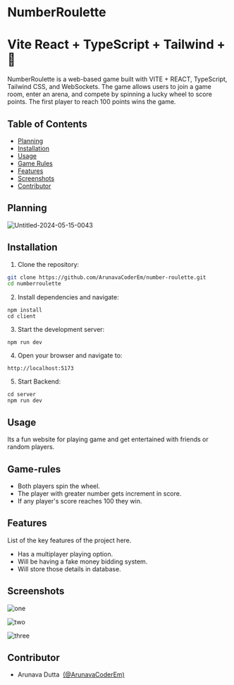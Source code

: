 # NumberRoulette
# Vite React + TypeScript + Tailwind + 💙

NumberRoulette is a web-based game built with VITE + REACT, TypeScript, Tailwind CSS, and WebSockets. The game allows users to join a game room, enter an arena, and compete by spinning a lucky wheel to score points. The first player to reach 100 points wins the game.

## Table of Contents

- [Planning](#planning)
- [Installation](#installation)
- [Usage](#usage)
- [Game Rules](#game-rules)
- [Features](#features)
- [Screenshots](#screenshots)
- [Contributor](#Contributor)

## Planning

![Untitled-2024-05-15-0043](https://github.com/ArunavaCoderEm/Number-Roulette/assets/121813676/0ad3ff75-9669-4c49-b68e-e671f48ef76c)

## Installation

1. Clone the repository:

```sh
git clone https://github.com/ArunavaCoderEm/number-roulette.git
cd numberroulette
```

2. Install dependencies and navigate:
```
npm install
cd client
```

3. Start the development server:

```
npm run dev
```

4. Open your browser and navigate to:
```
http://localhost:5173
```

5. Start Backend:
```
cd server
npm run dev
```

## Usage

Its a fun website for playing game and get entertained with friends or random players.

## Game-rules

- Both players spin the wheel.
- The player with greater number gets increment in score.
- If any player's score reaches 100 they win.

## Features

List of the key features of the project here.

- Has a multiplayer playing option.
- Will be having a fake money bidding system.
- Will store those details in database.


## Screenshots

![one](https://github.com/ArunavaCoderEm/Number-Roulette/assets/121813676/5f60edd1-95c4-432d-8fbe-85be058c1281)

![two](https://github.com/ArunavaCoderEm/Number-Roulette/assets/121813676/471b99d7-7230-47a4-a013-9a39f6f28b57)

![three](https://github.com/ArunavaCoderEm/Number-Roulette/assets/121813676/28d715e9-e1d2-4d8b-aeb2-9c09bcb21fe4)


## Contributor

- Arunava Dutta &nbsp;[(@ArunavaCoderEm)](https://github.com/ArunavaCoderEm)
